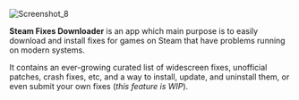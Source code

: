 ![Screenshot_8](https://github.com/fgsfds/Steam-Fixes-Downloader/assets/4870330/8813fe96-0404-4a01-b4d5-210bbd59a315)

**Steam Fixes Downloader** is an app which main purpose is to easily download and install fixes for games on Steam that have problems running on modern systems.

It contains an ever-growing curated list of widescreen fixes, unofficial patches, crash fixes, etc, and a way to install, update, and uninstall them, or even submit your own fixes (*this feature is WIP*).
